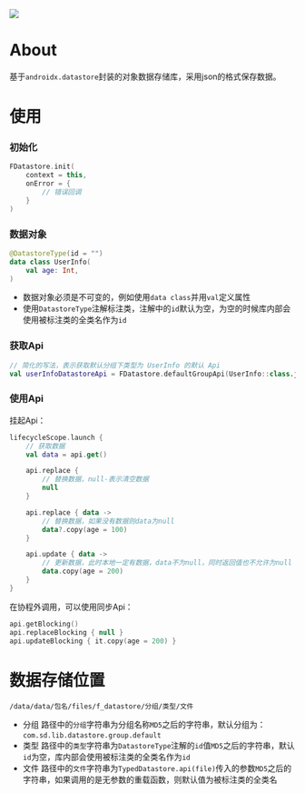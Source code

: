 [![](https://jitpack.io/v/zj565061763/datastore.svg)](https://jitpack.io/#zj565061763/datastore)

# About

基于`androidx.datastore`封装的对象数据存储库，采用json的格式保存数据。

# 使用

### 初始化

```kotlin
FDatastore.init(
    context = this,
    onError = {
        // 错误回调
    }
)
```

### 数据对象

```kotlin
@DatastoreType(id = "")
data class UserInfo(
    val age: Int,
)
```

* 数据对象必须是不可变的，例如使用`data class`并用`val`定义属性
* 使用`DatastoreType`注解标注类，注解中的`id`默认为空，为空的时候库内部会使用被标注类的全类名作为`id`

### 获取Api

```kotlin
// 简化的写法，表示获取默认分组下类型为 UserInfo 的默认 Api
val userInfoDatastoreApi = FDatastore.defaultGroupApi(UserInfo::class.java)
```

### 使用Api

挂起Api：

```kotlin
lifecycleScope.launch {
    // 获取数据
    val data = api.get()

    api.replace {
        // 替换数据，null-表示清空数据
        null
    }

    api.replace { data ->
        // 替换数据，如果没有数据则data为null
        data?.copy(age = 100)
    }

    api.update { data ->
        // 更新数据，此时本地一定有数据，data不为null，同时返回值也不允许为null
        data.copy(age = 200)
    }
}
```

在协程外调用，可以使用同步Api：

```kotlin
api.getBlocking()
api.replaceBlocking { null }
api.updateBlocking { it.copy(age = 200) }
```

# 数据存储位置

`/data/data/包名/files/f_datastore/分组/类型/文件`

* 分组
  路径中的`分组`字符串为分组名称`MD5`之后的字符串，默认分组为：`com.sd.lib.datastore.group.default`
* 类型
  路径中的`类型`字符串为`DatastoreType`注解的`id`值`MD5`之后的字符串，默认`id`为空，库内部会使用被标注类的全类名作为`id`
* 文件
  路径中的`文件`字符串为`TypedDatastore.api(file)`传入的参数`MD5`之后的字符串，如果调用的是无参数的重载函数，则默认值为被标注类的全类名
  